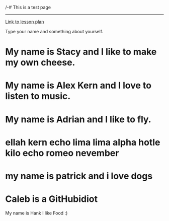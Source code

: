 /-# This is a test page
___________
[Link to lesson plan](https://cyberpatriot.stacyclements.com/lesson.html)


Type your name and something about yourself.

My name is Stacy and I like to make my own cheese.
=======

My name is Alex Kern and I love to listen to music.
=======

My name is Adrian and I like to fly.
=======

ellah kern echo lima lima alpha hotle 
kilo echo  romeo nevember
=======

my name is patrick and i love dogs
=======

Caleb is a GitHubidiot
=======

My name is Hank I like Food :) 



